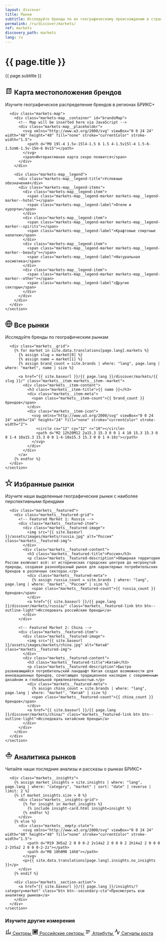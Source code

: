 ```yaml
---
layout: discover
title: Рынки
subtitle: Исследуйте бренды по их географическому происхождению в странах БРИКС+
permalink: /ru/discover/markets/
ref: markets
discovery_path: markets
lang: ru
---
```


<!-- Hero Panel -->
<div class="panel panel--hero">
  <div class="panel__content">
    <h1 class="panel__heading-primary markets__title">{{ page.title }}</h1>
    <p class="panel__subtitle">{{ page.subtitle }}</p>
  </div>
</div>

<!-- Map Section Panel -->
<div class="panel panel--light">
  <div class="panel__content">
    <section class="markets__section" id="map">
      <div class="markets__section-header">
        <h2 class="markets__section-title">
          <span class="markets__icon markets__icon--map">
            <svg xmlns="http://www.w3.org/2000/svg" viewBox="0 0 24 24" width="24" height="24" fill="none" stroke="currentColor" stroke-width="2">
              <path d="M9 19l-4 1.5v-15l4-1.5 6 1.5 4-1.5v15l-4 1.5-6-1.5zm6-1.5v-15m-6 0v15"></path>
            </svg>
          </span>
          Карта местоположения брендов
        </h2>
        <p class="markets__section-description">Изучите географическое распределение брендов в регионах БРИКС+</p>
      </div>
      
      <div class="markets-map">
        <div class="markets-map__container" id="brandsMap">
          <!-- Map will be inserted here via JavaScript -->
          <div class="markets-map__placeholder">
            <svg xmlns="http://www.w3.org/2000/svg" viewBox="0 0 24 24" width="48" height="48" fill="none" stroke="currentColor" stroke-width="1.5">
              <path d="M9 19l-4 1.5v-15l4-1.5 6 1.5 4-1.5v15l-4 1.5-6-1.5zm6-1.5v-15m-6 0v15"></path>
            </svg>
            <span>Интерактивная карта скоро появится</span>
          </div>
        </div>
        
        <div class="markets-map__legend">
          <div class="markets-map__legend-title">Условные обозначения</div>
          <div class="markets-map__legend-items">
            <div class="markets-map__legend-item">
              <span class="markets-map__legend-marker markets-map__legend-marker--hotel"></span>
              <span class="markets-map__legend-label">Отели и курорты</span>
            </div>
            <div class="markets-map__legend-item">
              <span class="markets-map__legend-marker markets-map__legend-marker--spirits"></span>
              <span class="markets-map__legend-label">Крафтовые спиртные напитки</span>
            </div>
            <div class="markets-map__legend-item">
              <span class="markets-map__legend-marker markets-map__legend-marker--beauty"></span>
              <span class="markets-map__legend-label">Натуральная косметика</span>
            </div>
            <div class="markets-map__legend-item">
              <span class="markets-map__legend-marker markets-map__legend-marker--other"></span>
              <span class="markets-map__legend-label">Другие секторы</span>
            </div>
          </div>
        </div>
      </div>
    </section>
  </div>
</div>

<!-- All Markets Grid Panel -->
<div class="panel panel--light">
  <div class="panel__content">
    <section class="markets__section">
      <div class="markets__section-header">
        <h2 class="markets__section-title">
          <span class="markets__icon markets__icon--all">
            <svg xmlns="http://www.w3.org/2000/svg" viewBox="0 0 24 24" width="24" height="24" fill="none" stroke="currentColor" stroke-width="2">
              <circle cx="12" cy="12" r="10"></circle>
              <path d="M2 12h20M12 2a15.3 15.3 0 0 1 4 10 15.3 15.3 0 0 1-4 10a15.3 15.3 0 0 1-4-10a15.3 15.3 0 0 1 4-10z"></path>
            </svg>
          </span>
          Все рынки
        </h2>
        <p class="markets__section-description">Исследуйте бренды по географическим рынкам</p>
      </div>
      
      <div class="markets__grid">
        {% for market in site.data.translations[page.lang].markets %}
          {% assign slug = market[0] %}
          {% assign name = market[1] %}
          {% assign brand_count = site.brands | where: "lang", page.lang | where: "market", name | size %}
          
          <a href="{{ site.baseurl }}/{{ page.lang }}/discover/markets/{{ slug }}/" class="markets__item markets__item--market">
            <div class="markets__item-content">
              <h3 class="markets__item-title">{{ name }}</h3>
              <div class="markets__item-meta">
                <span class="markets__item-count">{{ brand_count }} брендов</span>
              </div>
              <div class="markets__item-icon">
                <svg xmlns="http://www.w3.org/2000/svg" viewBox="0 0 24 24" width="24" height="24" fill="none" stroke="currentColor" stroke-width="2">
                  <circle cx="12" cy="12" r="10"></circle>
                  <path d="M2 12h20M12 2a15.3 15.3 0 0 1 4 10 15.3 15.3 0 0 1-4 10a15.3 15.3 0 0 1-4-10a15.3 15.3 0 0 1 4-10z"></path>
                </svg>
              </div>
            </div>
          </a>
        {% endfor %}
      </div>
    </section>
  </div>
</div>

<!-- Featured Markets Panel -->
<div class="panel panel--sky-soft">
  <div class="panel__content">
    <section class="markets__section">
      <div class="markets__section-header">
        <h2 class="markets__section-title">
          <span class="markets__icon markets__icon--featured">
            <svg xmlns="http://www.w3.org/2000/svg" viewBox="0 0 24 24" width="24" height="24" fill="none" stroke="currentColor" stroke-width="2">
              <path d="M12 2l2.4 7.4h7.6l-6 4.6 2.3 7-6.3-4.6-6.3 4.6 2.3-7-6-4.6h7.6z"></path>
            </svg>
          </span>
          Избранные рынки
        </h2>
        <p class="markets__section-description">Изучите наши выделенные географические рынки с наиболее перспективными брендами</p>
      </div>
      
      <div class="markets__featured">
        <div class="markets__featured-grid">
          <!-- Featured Market 1: Russia -->
          <div class="markets__featured-item">
            <div class="markets__featured-image">
              <img src="{{ site.baseurl }}/assets/images/markets/russia.jpg" alt="Россия" class="markets__featured-img">
            </div>
            <div class="markets__featured-content">
              <h3 class="markets__featured-title">Россия</h3>
              <p class="markets__featured-description">Обширная территория России включает всё: от исторических городских центров до нетронутой природы, создавая разнообразный рынок для характерных потребительских брендов в различных секторах.</p>
              <div class="markets__featured-meta">
                {% assign russia_count = site.brands | where: "lang", page.lang | where: "market", "Россия" | size %}
                <span class="markets__featured-count">{{ russia_count }} брендов</span>
              </div>
              <a href="{{ site.baseurl }}/{{ page.lang }}/discover/markets/russia/" class="markets__featured-link btn btn--outline-light">Исследовать российские бренды</a>
            </div>
          </div>
          
          <!-- Featured Market 2: China -->
          <div class="markets__featured-item">
            <div class="markets__featured-image">
              <img src="{{ site.baseurl }}/assets/images/markets/china.jpg" alt="Китай" class="markets__featured-img">
            </div>
            <div class="markets__featured-content">
              <h3 class="markets__featured-title">Китай</h3>
              <p class="markets__featured-description">Быстро развивающийся потребительский ландшафт Китая создал возможности для инновационных брендов, сочетающих традиционное наследие с современным дизайном и глобальной привлекательностью.</p>
              <div class="markets__featured-meta">
                {% assign china_count = site.brands | where: "lang", page.lang | where: "market", "Китай" | size %}
                <span class="markets__featured-count">{{ china_count }} брендов</span>
              </div>
              <a href="{{ site.baseurl }}/{{ page.lang }}/discover/markets/china/" class="markets__featured-link btn btn--outline-light">Исследовать китайские бренды</a>
            </div>
          </div>
        </div>
      </div>
    </section>
  </div>
</div>

<!-- Related Insights Panel -->
<div class="panel panel--accent-soft">
  <div class="panel__content">
    <section class="markets__section">
      <div class="markets__section-header">
        <h2 class="markets__section-title">
          <span class="markets__icon markets__icon--insights">
            <svg xmlns="http://www.w3.org/2000/svg" viewBox="0 0 24 24" width="24" height="24" fill="none" stroke="currentColor" stroke-width="2">
              <path d="M12 2a3 3 0 0 0 0 6 3 3 0 0 0 0-6z"></path>
              <path d="M19 9H5a2 2 0 0 0-2 2v1a2 2 0 0 0 2 2h14a2 2 0 0 0 2-2v-1a2 2 0 0 0-2-2z"></path>
              <path d="M12 18v3M8 18v3M16 18v3"></path>
            </svg>
          </span>
          Аналитика рынков
        </h2>
        <p class="markets__section-description">Читайте наши последние анализы и рассказы о рынках БРИКС+</p>
      </div>
      
      <div class="markets__insights">
        {% assign market_insights = site.insights | where: "lang", page.lang | where: "category", "market" | sort: "date" | reverse | limit: 2 %}
        {% if market_insights.size > 0 %}
          <div class="markets__insights-grid">
            {% for insight in market_insights %}
              {% include insight-card.html insight=insight %}
            {% endfor %}
          </div>
        {% else %}
          <div class="markets__empty-state">
            <svg xmlns="http://www.w3.org/2000/svg" viewBox="0 0 24 24" width="48" height="48" fill="none" stroke="currentColor" stroke-width="1.5">
              <path d="M19 3H5a2 2 0 0 0-2 2v14a2 2 0 0 0 2 2h14a2 2 0 0 0 2-2V5a2 2 0 0 0-2-2z"></path>
              <path d="M8 10h8M8 14h8"></path>
            </svg>
            <p>{{ site.data.translations[page.lang].insights.no_insights }}</p>
          </div>
        {% endif %}
        
        <div class="markets__section-action">
          <a href="{{ site.baseurl }}/{{ page.lang }}/insights/?category=market" class="btn btn--secondary-cta">Просмотреть всю аналитику рынков</a>
        </div>
      </div>
    </section>
  </div>
</div>

<!-- All Categories Link Panel -->
<div class="panel panel--light">
  <div class="panel__content">
    <div class="markets__navigation">
      <h3 class="markets__navigation-title">Изучите другие измерения</h3>
      <div class="markets__navigation-links">
        <a href="{{ site.baseurl }}/{{ page.lang }}/discover/sectors/" class="markets__navigation-link markets__navigation-link--sector">
          <span class="markets__navigation-icon">
            <svg xmlns="http://www.w3.org/2000/svg" viewBox="0 0 24 24" width="20" height="20" fill="none" stroke="currentColor" stroke-width="2">
              <path d="M2 20h20M5 20V8h3m4 12V4h3m4 16v-6h3"></path>
            </svg>
          </span>
          Секторы
        </a>
        <a href="{{ site.baseurl }}/{{ page.lang }}/discover/russian-sectors/" class="markets__navigation-link markets__navigation-link--sector">
          <span class="markets__navigation-icon">
            <svg xmlns="http://www.w3.org/2000/svg" viewBox="0 0 24 24" width="20" height="20" fill="none" stroke="currentColor" stroke-width="2">
              <path d="M3 3h18v18H3V3zm4 4h4v4H7V7zm0 6h4v4H7v-4zm6-6h4v4h-4V7zm6 0h2v2h-2V7zm-6 6h4v4h-4v-4z"></path>
            </svg>
          </span>
          Российские секторы
        </a>
        <a href="{{ site.baseurl }}/{{ page.lang }}/discover/attributes/" class="markets__navigation-link markets__navigation-link--attribute">
          <span class="markets__navigation-icon">
            <svg xmlns="http://www.w3.org/2000/svg" viewBox="0 0 24 24" width="20" height="20" fill="none" stroke="currentColor" stroke-width="2">
              <path d="M4 7h16M4 12h16M4 17h10"></path>
            </svg>
          </span>
          Атрибуты
        </a>
        <a href="{{ site.baseurl }}/{{ page.lang }}/discover/signals/" class="markets__navigation-link markets__navigation-link--signal">
          <span class="markets__navigation-icon">
            <svg xmlns="http://www.w3.org/2000/svg" viewBox="0 0 24 24" width="20" height="20" fill="none" stroke="currentColor" stroke-width="2">
              <path d="M22 12h-4l-3 9L9 3l-3 9H2"></path>
            </svg>
          </span>
          Сигналы роста
        </a>
      </div>
    </div>
  </div>
</div>